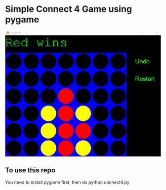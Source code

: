 # Simple Connect 4 Game using pygame

![sample screen](/img/sample.png)

## To use this repo
You need to install pygame first, then do python connect4.py
